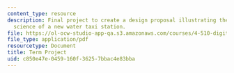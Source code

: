 ```yaml
---
content_type: resource
description: Final project to create a design proposal illustrating the design and
  science of a new water taxi station.
file: https://ol-ocw-studio-app-qa.s3.amazonaws.com/courses/4-510-digital-design-fabrication-fall-2008/c850e47e0459160f36257bbac4e83bba_term_project.pdf
file_type: application/pdf
resourcetype: Document
title: Term Project
uid: c850e47e-0459-160f-3625-7bbac4e83bba
---
```

